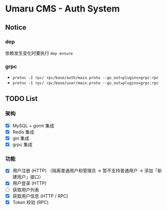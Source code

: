 # Umaru CMS - Auth System

## Notice

### dep

依赖发生变化时要执行 `dep ensure`

### grpc

* `protoc -I rpc/ rpc/base/auth/main.proto --go_out=plugins=grpc:rpc`
* `protoc -I rpc/ rpc/base/user/main.proto --go_out=plugins=grpc:rpc`

## TODO List

### 架构

* [x] MySQL + gorm 集成
* [x] Redis 集成
* [x] gin 集成
* [x] grpc 集成

### 功能

* [x] 用户注册 (HTTP) （隔离普通用户和管理员 -> 暂不支持普通用户 -> 添加「新建用户」接口）
* [x] 用户登录 (HTTP)
* [ ] 获取用户列表
* [x] 获取用户信息 (HTTP / RPC)
* [x] Token 校验 (RPC)
